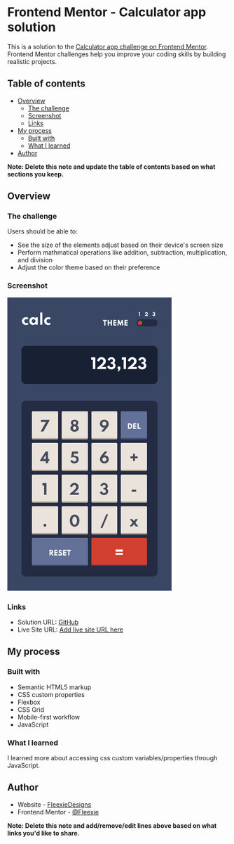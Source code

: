 # Frontend Mentor - Calculator app solution

This is a solution to the [Calculator app challenge on Frontend Mentor](https://www.frontendmentor.io/challenges/calculator-app-9lteq5N29). Frontend Mentor challenges help you improve your coding skills by building realistic projects. 

## Table of contents

- [Overview](#overview)
  - [The challenge](#the-challenge)
  - [Screenshot](#screenshot)
  - [Links](#links)
- [My process](#my-process)
  - [Built with](#built-with)
  - [What I learned](#what-i-learned)
- [Author](#author)


**Note: Delete this note and update the table of contents based on what sections you keep.**

## Overview

### The challenge

Users should be able to:

- See the size of the elements adjust based on their device's screen size
- Perform mathmatical operations like addition, subtraction, multiplication, and division
- Adjust the color theme based on their preference

### Screenshot

![](images/Screenshot%202022-03-20%20at%2018-07-10%20Frontend%20Mentor%20Calculator%20app.png)


### Links

- Solution URL: [GitHub](https://github.com/Fleexie/calculator-app-challenge)
- Live Site URL: [Add live site URL here](https://your-live-site-url.com)

## My process

### Built with

- Semantic HTML5 markup
- CSS custom properties
- Flexbox
- CSS Grid
- Mobile-first workflow
- JavaScript

### What I learned

I learned more about accessing css custom variables/properties through JavaScript.

## Author

- Website - [FleexieDesigns](https://fleexiedesigns.com/)
- Frontend Mentor - [@Fleexie](https://www.frontendmentor.io/profile/Fleexie)

**Note: Delete this note and add/remove/edit lines above based on what links you'd like to share.**
